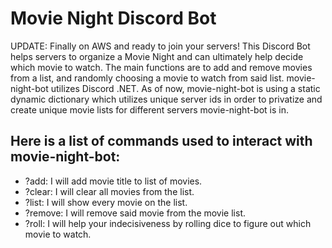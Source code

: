 # Movie Night Discord Bot
UPDATE: Finally on AWS and ready to join your servers!
This Discord Bot helps servers to organize a Movie Night and can ultimately help decide which movie to watch. The main functions are to add and remove movies from a list, and randomly choosing a movie to watch from said list. movie-night-bot utilizes Discord .NET. As of now, movie-night-bot is using a static dynamic dictionary which utilizes unique server ids in order to privatize and create unique movie lists for different servers movie-night-bot is in.

## Here is a list of commands used to interact with movie-night-bot:
* ?add: I will add movie title to list of movies.
* ?clear: I will clear all movies from the list.
* ?list: I will show every movie on the list.
* ?remove: I will remove said movie from the movie list.
* ?roll: I will help your indecisiveness by rolling dice to figure out which movie to watch.
